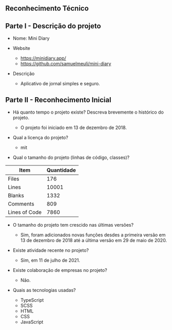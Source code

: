 ## Reconhecimento Técnico

## Parte I - Descrição do projeto

- Nome: Mini Diary

- Website
  - https://minidiary.app/
  - https://github.com/samuelmeuli/mini-diary   

- Descrição
  - Aplicativo de jornal simples e seguro.
## Parte II - Reconhecimento Inicial

- Há quanto tempo o projeto existe? Descreva brevemente o histórico do projeto.
  -   O projeto foi iniciado em 13 de dezembro de 2018.

- Qual a licença do projeto?
  - mit  

- Qual o tamanho do projeto (linhas de código, classes)?

Item   | Quantidade
--------- | ------
Files | 176
Lines | 10001
Blanks | 1332
Comments | 809
Lines of Code | 7860
- O tamanho do projeto tem crescido nas últimas versões?
  - Sim, foram adicionados novas funções desdes a primeira versão em 13 de dezembro de 2018 até a última versão em 29 de maio de 2020. 

- Existe atividade recente no projeto?
  - Sim, em 11 de julho de 2021.

- Existe colaboração de empresas no projeto?
  - Não.

- Quais as tecnologias usadas?
  - TypeScript
  - SCSS
  - HTML
  - CSS
  - JavaScript


